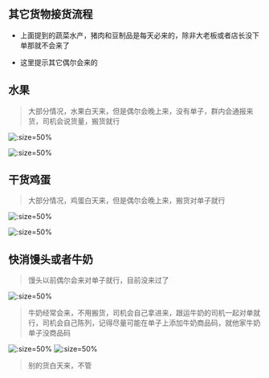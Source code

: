 ## 其它货物接货流程

* 上面提到的蔬菜水产，猪肉和豆制品是每天必来的，除非大老板或者店长没下单那就不会来了

* 这里提示其它偶尔会来的

## 水果

> 大部分情况，水果白天来，但是偶尔会晚上来，没有单子，群内会通报来货，司机会说货量，搬货就行

![](https://gitcode.net/GaloisField/WORKFLOWS4COMPANY/-/raw/master/resources/pic/common/教程西瓜到货群内通知.jpeg ':size=50%')

![](https://gitcode.net/GaloisField/WORKFLOWS4COMPANY/-/raw/master/resources/pic/common/教程西瓜到货.jpeg ':size=50%')

## 干货鸡蛋

> 大部分情况，鸡蛋白天来，但是偶尔会晚上来，搬货对单子就行

![](https://gitcode.net/GaloisField/WORKFLOWS4COMPANY/-/raw/master/resources/pic/common/教程干货鸡蛋收货单.jpeg ':size=50%')

![](https://gitcode.net/GaloisField/WORKFLOWS4COMPANY/-/raw/master/resources/pic/common/教程干货鸡蛋到货.jpeg ':size=50%')

## 快消馒头或者牛奶

> 馒头以前偶尔会来对单子就行，目前没来过了

![](https://gitcode.net/GaloisField/WORKFLOWS4COMPANY/-/raw/master/resources/pic/common/教程快消馒头收货单.jpeg ':size=50%')

> 牛奶经常会来，不用搬货，司机会自己拿进来，跟运牛奶的司机一起对单就行，司机会自己陈列，记得尽量可能在单子上添加牛奶商品码，就他家牛奶单子没商品码

![](https://gitcode.net/GaloisField/WORKFLOWS4COMPANY/-/raw/master/resources/pic/common/教程快消牛奶收货单.jpeg ':size=50%')
![](https://gitcode.net/GaloisField/WORKFLOWS4COMPANY/-/raw/master/resources/pic/common/教程牛奶柜.jpeg ':size=50%')

> 别的货白天来，不管
